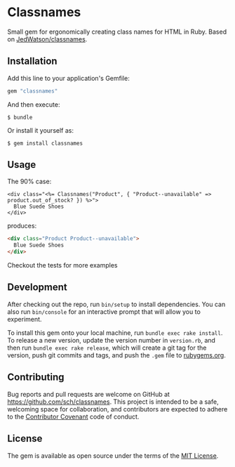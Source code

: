 # Classnames

Small gem for ergonomically creating class names for HTML in Ruby. Based on
[JedWatson/classnames](https://github.com/JedWatson/classnames).

## Installation

Add this line to your application's Gemfile:

```ruby
gem "classnames"
```

And then execute:

    $ bundle

Or install it yourself as:

    $ gem install classnames

## Usage

The 90% case:

```erb
<div class="<%= Classnames("Product", { "Product--unavailable" => product.out_of_stock? }) %>">
  Blue Suede Shoes
</div>
```

produces:

```html
<div class="Product Product--unavailable">
  Blue Suede Shoes
</div>
```

Checkout the tests for more examples


## Development

After checking out the repo, run `bin/setup` to install dependencies. You can also run `bin/console` for an interactive prompt that will allow you to experiment.

To install this gem onto your local machine, run `bundle exec rake install`. To release a new version, update the version number in `version.rb`, and then run `bundle exec rake release`, which will create a git tag for the version, push git commits and tags, and push the `.gem` file to [rubygems.org](https://rubygems.org).

## Contributing

Bug reports and pull requests are welcome on GitHub at https://github.com/sch/classnames. This project is intended to be a safe, welcoming space for collaboration, and contributors are expected to adhere to the [Contributor Covenant](http://contributor-covenant.org) code of conduct.


## License

The gem is available as open source under the terms of the [MIT License](http://opensource.org/licenses/MIT).


